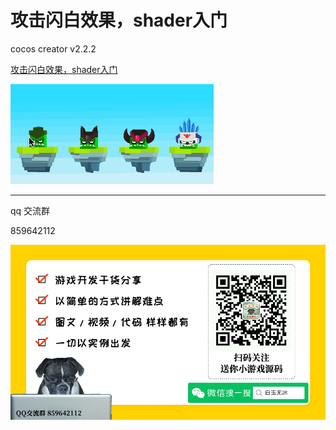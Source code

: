 
# 攻击闪白效果，shader入门


cocos creator v2.2.2 

[攻击闪白效果，shader入门](http://lamyoung.com/cocos-creator/2020/03/31/ccc-attacked/)  

![](./../img/attacked.gif)  


---

qq 交流群

859642112

![](./../img/about.jpg)
